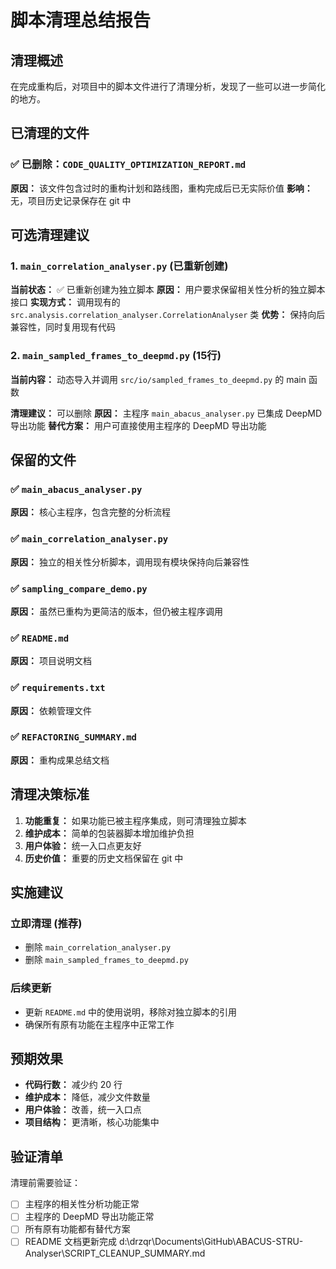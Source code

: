 # 脚本清理总结报告

## 清理概述

在完成重构后，对项目中的脚本文件进行了清理分析，发现了一些可以进一步简化的地方。

## 已清理的文件

### ✅ 已删除：`CODE_QUALITY_OPTIMIZATION_REPORT.md`
**原因：** 该文件包含过时的重构计划和路线图，重构完成后已无实际价值
**影响：** 无，项目历史记录保存在 git 中

## 可选清理建议

### 1. `main_correlation_analyser.py` (已重新创建)
**当前状态：** ✅ 已重新创建为独立脚本
**原因：** 用户要求保留相关性分析的独立脚本接口
**实现方式：** 调用现有的 `src.analysis.correlation_analyser.CorrelationAnalyser` 类
**优势：** 保持向后兼容性，同时复用现有代码

### 2. `main_sampled_frames_to_deepmd.py` (15行)
**当前内容：** 动态导入并调用 `src/io/sampled_frames_to_deepmd.py` 的 main 函数

**清理建议：** 可以删除
**原因：** 主程序 `main_abacus_analyser.py` 已集成 DeepMD 导出功能
**替代方案：** 用户可直接使用主程序的 DeepMD 导出功能

## 保留的文件

### ✅ `main_abacus_analyser.py`
**原因：** 核心主程序，包含完整的分析流程

### ✅ `main_correlation_analyser.py`
**原因：** 独立的相关性分析脚本，调用现有模块保持向后兼容性

### ✅ `sampling_compare_demo.py`
**原因：** 虽然已重构为更简洁的版本，但仍被主程序调用

### ✅ `README.md`
**原因：** 项目说明文档

### ✅ `requirements.txt`
**原因：** 依赖管理文件

### ✅ `REFACTORING_SUMMARY.md`
**原因：** 重构成果总结文档

## 清理决策标准

1. **功能重复：** 如果功能已被主程序集成，则可清理独立脚本
2. **维护成本：** 简单的包装器脚本增加维护负担
3. **用户体验：** 统一入口点更友好
4. **历史价值：** 重要的历史文档保留在 git 中

## 实施建议

### 立即清理 (推荐)
- 删除 `main_correlation_analyser.py`
- 删除 `main_sampled_frames_to_deepmd.py`

### 后续更新
- 更新 `README.md` 中的使用说明，移除对独立脚本的引用
- 确保所有原有功能在主程序中正常工作

## 预期效果

- **代码行数：** 减少约 20 行
- **维护成本：** 降低，减少文件数量
- **用户体验：** 改善，统一入口点
- **项目结构：** 更清晰，核心功能集中

## 验证清单

清理前需要验证：
- [ ] 主程序的相关性分析功能正常
- [ ] 主程序的 DeepMD 导出功能正常
- [ ] 所有原有功能都有替代方案
- [ ] README 文档更新完成</content>
<parameter name="filePath">d:\drzqr\Documents\GitHub\ABACUS-STRU-Analyser\SCRIPT_CLEANUP_SUMMARY.md
